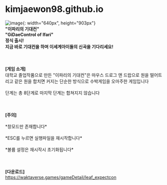# kimjaewon98.github.io
![image](https://user-images.githubusercontent.com/30232837/159294626-eef2b3c3-322c-468b-94f3-5d05939cf3e6.png){: width="640px", height="903px"}<br>
**"이파리의 기대컨"<br>
"GiDaeControl of Ifari"<br>
정식 출시!<br>
지금 바로 기대컨을 하며 이세계아이돌의 신곡을 기다리세요!**<br>
<br>
<br>
<br>
**[게임 소개]**
<br>
대학교 졸업작품으로 만든 "이파리의 기대컨"은 마우스 드로그 앤 드랍으로 원을 떨어트리고 같은 원을 합치면 커지는 단순한 방식으로 수박게임을 오마주한 게임입니다<br>
<br>
단계는 총 8단계로 마지막 단계는 합쳐지지 않습니다<br>
<br>
<br>
<br>
**[주의]**<br>
<br>
&#42;창모드만 존재합니다&#42;<br>
<br>
&#42;ESC를 누르면 실행파일을 재시작합니다&#42;<br>
<br>
&#42;볼륨 설정은 재시작시 초기화됩니다&#42;<br>
<br>
<br>
<br>
**[다운로드]**<br>
https://waktaverse.games/gameDetail/leaf_expectcon
<br>
